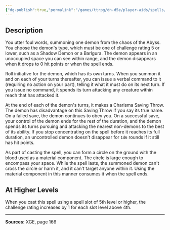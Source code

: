 ```yaml
---
{"dg-publish":true,"permalink":"/games/ttrpg/dn-d5e/player-aids/spells/level-4/summon-greater-demon/","tags":["TTRPG/DND/5e","verbal","somatic","material","concentration"]}
---
```



## Description
You utter foul words, summoning one demon from the chaos of the Abyss.
You choose the demon's type, which must be one of challenge rating 5 or lower, such as a Shadow Demon or a Barlgura.
The demon appears in an unoccupied space you can see within range, and the demon disappears when it drops to 0 hit points or when the spell ends.

Roll initiative for the demon, which has its own turns.
When you summon it and on each of your turns thereafter, you can issue a verbal command to it (requiring no action on your part), telling it what it must do on its next turn.
If you issue no command, it spends its turn attacking any creature within reach that has attacked it.

At the end of each of the demon's turns, it makes a Charisma Saving Throw.
The demon has disadvantage on this Saving Throw if you say its true name.
On a failed save, the demon continues to obey you.
On a successful save, your control of the demon ends for the rest of the duration, and the demon spends its turns pursuing and attacking the nearest non-demons to the best of its ability.
If you stop concentrating on the spell before it reaches its full duration, an uncontrolled demon doesn't disappear for `1d6` rounds if it still has hit points.

As part of casting the spell, you can form a circle on the ground with the blood used as a material component.
The circle is large enough to encompass your space.
While the spell lasts, the summoned demon can't cross the circle or harm it, and it can't target anyone within it.
Using the material component in this manner consumes it when the spell ends.

## At Higher Levels
When you cast this spell using a spell slot of 5th level or higher, the challenge rating increases by 1 for each slot level above 4th.

---

**Sources:** XGE, page 166
